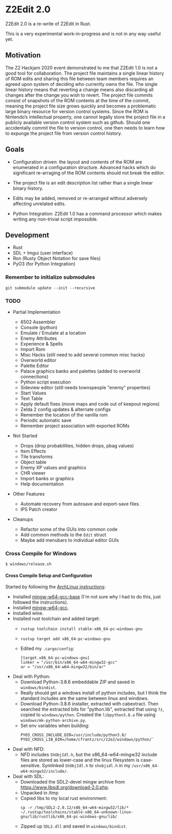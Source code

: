 # Z2Edit 2.0

Z2Edit 2.0 is a re-write of Z2Edit in Rust.

This is a very experimental work-in-progress and is not in any way useful yet.

## Motivation

The Z2 Hackjam 2020 event demonstrated to me that Z2Edit 1.0 is not a
good tool for collaboration.  The project file maintains a single linear
history of ROM edits and sharing this file between team members requires
an agreed upon system of deciding who currently owns the file.  The single
linear history means that reverting a change means also discarding all
changes after the change you wish to revert.  The project file commits
consist of snapshots of the ROM contents at the time of the commit,
meaning the project file size grows quickly and becomes a problematic
large binary resource for version control systems.  Since the ROM is
Nintendo’s intellectual property, one cannot legally store the project
file in a publicly available version control system such as github.
Should one accidentally commit the file to version control, one then needs
to learn how to expunge the project file from version control history.

## Goals

- Configuration driven: the layout and contents of the ROM are enumerated in
  a configuration structure.  Advanced hacks which do significant re-arraging 
  of the ROM contents should not break the editor.
  
- The project file is an edit description list rather than a single linear
  binary history.

- Edits may be added, removed or re-arranged without adversely affecting
  unrelated edits.

- Python Integration: Z2Edit 1.0 has a command processor which makes writing
  any non-trivial script impossible.


## Development

- Rust
- SDL + Imgui (user interface)
- Ron (Rusty Object Notation for save files)
- PyO3 (for Python Integration)

### Remember to initialize submodules
```
git submodule update --init --recursive
```

### TODO

- Partial Implementation
    - 6502 Assembler
    - Console (python)
    - Emulate / Emulate at a location
    - Enemy Attributes
    - Experience & Spells
    - Import Rom
    - Misc Hacks (still need to add several common misc hacks)
    - Overworld editor
    - Palette Editor
    - Palace graphics banks and palettes (added to overworld connections)
    - Python script execution
    - Sideview editor (still needs townspeople "enemy" properties)
    - Start Values
    - Text Table
    - Apply default fixes (move maps and code out of keepout regions)
    - Zelda 2 config updates & alternate configs
    - Remember the location of the vanilla rom
    - Periodic automatic save
    - Remember project association with exported ROMs

- Not Started
    - Drops (drop probabilities, hidden drops, pbag values)
    - Item Effects
    - Tile transforms
    - Object table
    - Enemy XP values and graphics
    - CHR viewer
    - Import banks or graphics
    - Help documentation

- Other Features
    - Automate recovery from autosave and export-save files.
    - IPS Patch creator

- Cleanups
    - Refactor some of the GUIs into common code
    - Add common methods to the `Edit` struct
    - Maybe add menubars to individual editor GUIs

### Cross Compile for Windows

```
$ windows/release.sh
```

#### Cross Compile Setup and Configuration

Started by following the [ArchLinux instructions](https://wiki.archlinux.org/index.php/Rust):

- Installed [mingw-w64-gcc-base](https://aur.archlinux.org/packages/mingw-w64-gcc-base/)
  (I'm not sure why I had to do this, just followed the instructions).
- Installed [mingw-w64-gcc](https://www.archlinux.org/packages/?name=mingw-w64-gcc).
- Installed wine.
- Installed rust toolchain and added target:
  - `rustup toolchain install stable-x86_64-pc-windows-gnu`
  - `rustup target add x86_64-pc-windows-gnu`
  - Edited my `.cargo/config`:

    ```
    [target.x86_64-pc-windows-gnu]
    linker = "/usr/bin/x86_64-w64-mingw32-gcc"
    ar = "/usr/x86_64-w64-mingw32/bin/ar"

    ```
- Deal with Python:
  - Download Python-3.8.6 embeddable ZIP and saved in `windows/bindist`.
  - Really should get a windows install of python includes, but I think the
    standard includes are the same between linux and windows.
  - Download Python-3.8.6 installer, extracted with cabextract.  Then searched
    the extracted bits for "python.lib", extracted that using `7z`, copied to
    `windows/python`.  Created the `libpython3.8.a` file using
    `windows/mk-python-archive.py`.
  - Set env variables when building:
    ```
    PYO3_CROSS_INCLUDE_DIR=/usr/include/python3.8/
    PYO3_CROSS_LIB_DIR=/home/cfrantz/src/z2e2/windows/python/`
    ```
- Deal with NFD:
  - NFD includes `ShObjIdl.h`, but the x86_64-w64-mingw32 include files are
    stored as lower-case and the linux filesystem is case-sensitive.
    Symlinked `ShObjIdl.h` to `shobjidl.h` in my `/usr/x86_64-w64-mingw32/include/`.
- Deal with SDL:
  - Downloaded the SDL2-devel mingw archive from https://www.libsdl.org/download-2.0.php.
  - Unpacked in /tmp
  - Copied libs to my local rust environment:
    ```
    cp -r /tmp/SDL2-2.0.12/x86_64-w64-mingw32/lib/* ~/.rustup/toolchains/stable-x86_64-unknown-linux-gnu/lib/rustlib/x86_64-pc-windows-gnu/lib/
    ```
  - Zipped up `SDL2.dll` and saved in `windows/bindist`.
